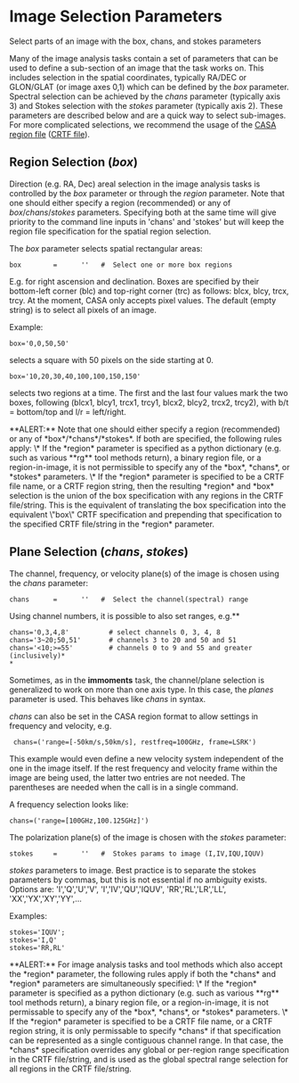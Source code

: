 

# Image Selection Parameters 

Select parts of an image with the box, chans, and stokes parameters

Many of the image analysis tasks contain a set of parameters that can be used to define a sub-section of an image that the task works on. This includes selection in the spatial coordinates, typically RA/DEC or GLON/GLAT (or image axes 0,1) which can be defined by the *box* parameter. Spectral selection can be achieved by the *chans* parameter (typically axis 3) and Stokes selection with the *stokes* parameter (typically axis 2). These parameters are described below and are a quick way to select sub-images. For more complicated selections, we recommend the usage of the [CASA region file](https://casa.nrao.edu/casadocs-devel/stable/imaging/image-analysis/region-files) ([CRTF file](https://casa.nrao.edu/casadocs-devel/stable/imaging/image-analysis/region-file-format)).    

 

## Region Selection (*box*)

Direction (e.g. RA, Dec) areal selection in the image analysis tasks is controlled by the *box* parameter or through the *region* parameter. Note that one should either specify a region (recommended) or any of *box*/*chans*/*stokes* parameters. Specifying both at the same time will give priority to the command line inputs in \'chans\' and \'stokes\' but will keep the region file specification for the spatial region selection.

The *box* parameter selects spatial rectangular areas:

```
box        =      ''   #  Select one or more box regions
```

E.g. for right ascension and declination. Boxes are specified by their bottom-left corner (blc) and top-right corner (trc) as follows: blcx, blcy, trcx, trcy. At the moment, CASA only accepts pixel values. The default (empty string) is to select all pixels of an image.

Example:

```
box='0,0,50,50'
```

selects a square with 50 pixels on the side starting at 0.

```
box='10,20,30,40,100,100,150,150'
```

selects two regions at a time. The first and the last four values mark the two boxes, following (blcx1, blcy1, trcx1, trcy1, blcx2, blcy2, trcx2, trcy2), with b/t = bottom/top and l/r = left/right.

<div class="alert alert-warning">
**ALERT:** Note that one should either specify a region (recommended) or any of *box*/*chans*/*stokes*. If both are specified, the following rules apply:          \* If the *region* parameter is specified as a python dictionary (e.g. such as various **rg** tool methods return), a binary region file, or a region-in-image, it is not permissible to specify any of the *box*, *chans*, or *stokes* parameters.          \* If the *region* parameter is specified to be a CRTF file name, or a CRTF region string, then the resulting *region* and *box* selection is the union of the box specification with any regions in the CRTF file/string. This is the equivalent of translating the box specification into the equivalent \"box\" CRTF specification and prepending that specification to the specified CRTF file/string in the *region* parameter.
</div>

## Plane Selection (*chans*, *stokes*)

The channel, frequency, or velocity plane(s) of the image is chosen using the *chans* parameter:

```
chans      =      ''   #  Select the channel(spectral) range
```

Using channel numbers, it is possible to also set ranges, e.g.**

```
chans='0,3,4,8'          # select channels 0, 3, 4, 8
chans='3~20;50,51'       # channels 3 to 20 and 50 and 51
chans='<10;>=55'         # channels 0 to 9 and 55 and greater (inclusively)*
*
```

Sometimes, as in the **immoments** task, the channel/plane selection is generalized to work on more than one axis type. In this case, the *planes* parameter is used. This behaves like *chans* in syntax.

*chans* can also be set in the CASA region format to allow settings in frequency and velocity, e.g.

```
 chans=('range=[-50km/s,50km/s], restfreq=100GHz, frame=LSRK')
```

This example would even define a new velocity system independent of the one in the image itself. If the rest frequency and velocity frame within the image are being used, the latter two entries are not needed. The parentheses are needed when the call is in a single command.

A frequency selection looks like:

```
chans=('range=[100GHz,100.125GHz]')
```

The polarization plane(s) of the image is chosen with the *stokes* parameter:

```
stokes     =      ''   #  Stokes params to image (I,IV,IQU,IQUV)
```

*stokes* parameters to image. Best practice is to separate the stokes parameters by commas, but this is not essential if no ambiguity exists. Options are: \'I\',\'Q\',\'U\',\'V\', \'I\',\'IV\',\'QU\',\'IQUV\', \'RR\',\'RL\',\'LR\',\'LL\', \'XX\',\'YX\',\'XY\',\'YY\',\...

Examples:

```
stokes='IQUV';  
stokes='I,Q'
stokes='RR,RL'
```

<div class="alert alert-warning">
**ALERT:** For image analysis tasks and tool methods which also accept the *region* parameter, the following rules apply if both the *chans* and *region* parameters are simultaneously specified:    \* If the *region* parameter is specified as a python dictionary (e.g. such as various **rg** tool methods return), a binary region file, or a region-in-image, it is not permissable to specify any of the *box*, *chans*, or *stokes* parameters.    \* If the *region* parameter is specified to be a CRTF file name, or a CRTF region string, it is only permissable to specify *chans* if that specification can be represented as a single contiguous channel range. In that case, the *chans* specification overrides any global or per-region range specification in the CRTF file/string, and is used as the global spectral range selection for all regions in the CRTF file/string.
</div>

 

